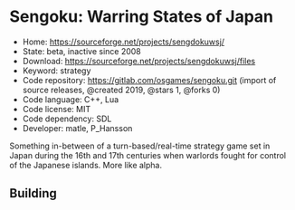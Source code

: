 # Sengoku: Warring States of Japan

- Home: https://sourceforge.net/projects/sengdokuwsj/
- State: beta, inactive since 2008
- Download: https://sourceforge.net/projects/sengdokuwsj/files
- Keyword: strategy
- Code repository: https://gitlab.com/osgames/sengoku.git (import of source releases, @created 2019, @stars 1, @forks 0)
- Code language: C++, Lua
- Code license: MIT
- Code dependency: SDL
- Developer: matle, P_Hansson

Something in-between of a turn-based/real-time strategy game set in Japan during the 16th and 17th centuries when warlords fought for control of the Japanese islands.
More like alpha.

## Building
